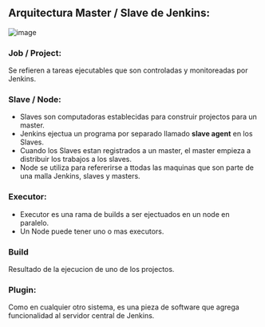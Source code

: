 ## Arquitectura Master / Slave de Jenkins:

![image](https://user-images.githubusercontent.com/17514509/159185719-d688661b-8204-4b2c-a8ba-1424dbe10edd.png)

### Job / Project:
Se refieren a tareas ejecutables que son controladas y monitoreadas por Jenkins.

### Slave / Node:
- Slaves son computadoras establecidas para construir projectos para un master.
- Jenkins ejectua un programa por separado llamado **slave agent** en los Slaves.
- Cuando los Slaves estan registrados a un master, el master empieza a distribuir los trabajos a los slaves.
- Node se utiliza para refererirse a ttodas las maquinas que son parte de una malla Jenkins, slaves y masters.

### Executor:
- Executor es una rama de builds a ser ejectuados en un node en paralelo.
- Un Node puede tener uno o mas executors.

### Build
Resultado de la ejecucion de uno de los projectos.

### Plugin:
Como en cualquier otro sistema, es una pieza de software que agrega funcionalidad al servidor central de Jenkins.
